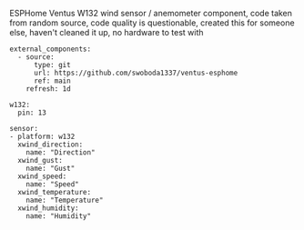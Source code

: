 ESPHome Ventus W132 wind sensor / anemometer component, code taken from random source, code quality is questionable, created this for someone else, haven't cleaned it up, no hardware to test with
  
    external_components:
      - source:
          type: git
          url: https://github.com/swoboda1337/ventus-esphome
          ref: main
        refresh: 1d
    
    w132:
      pin: 13
    
    sensor:
    - platform: w132
      xwind_direction:
        name: "Direction"
      xwind_gust:
        name: "Gust"
      xwind_speed:
        name: "Speed"
      xwind_temperature:
        name: "Temperature"
      xwind_humidity:
        name: "Humidity"
